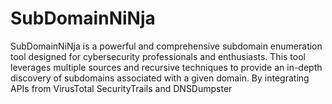 # SubDomainNiNja
SubDomainNiNja is a powerful and comprehensive subdomain enumeration tool designed for cybersecurity professionals and enthusiasts. This tool leverages multiple sources and recursive techniques to provide an in-depth discovery of subdomains associated with a given domain. By integrating APIs from VirusTotal SecurityTrails and DNSDumpster
